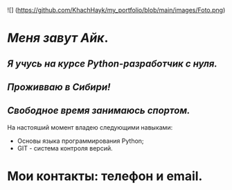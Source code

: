 ![] (https://github.com/KhachHayk/my_portfolio/blob/main/images/Foto.png)
# _Меня завут Айк_.

## _Я учусь на курсе Python-разработчик с нуля._
## _Проживваю в Сибири!_

## _Свободное время занимаюсь спортом._

На настояший момент владею следующими навыками:
- Основы языка программирования Python;
- GIT - система контроля версий.

# Мои контакты: телефон и email.
